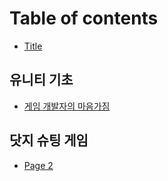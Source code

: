 # Table of contents

* [Title](README.md)

## 유니티 기초

* [게임 개발자의 마음가짐](undefined/undefined.md)

## 닷지 슈팅 게임

* [Page 2](undefined-1/page-2.md)
